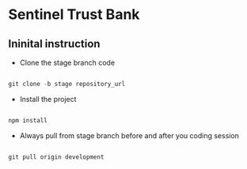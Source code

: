 # Sentinel Trust Bank


## Ininital instruction
- Clone the stage branch code

```javaScript

git clone -b stage repository_url

```

- Install the project

```javaScript

npm install

```

- Always pull from stage branch before and after you coding session

```javaScript

git pull origin development

```

